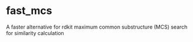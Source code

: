 # fast_mcs
A faster alternative for rdkit maximum common substructure (MCS) search for similarity calculation
